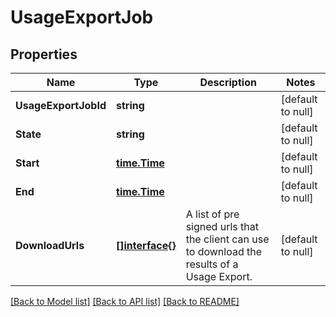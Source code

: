 # UsageExportJob

## Properties
Name | Type | Description | Notes
------------ | ------------- | ------------- | -------------
**UsageExportJobId** | **string** |  | [default to null]
**State** | **string** |  | [default to null]
**Start** | [**time.Time**](time.Time.md) |  | [default to null]
**End** | [**time.Time**](time.Time.md) |  | [default to null]
**DownloadUrls** | [**[]interface{}**](interface{}.md) | A list of pre signed urls that the client can use to download the results of a Usage Export. | [default to null]

[[Back to Model list]](../README.md#documentation-for-models) [[Back to API list]](../README.md#documentation-for-api-endpoints) [[Back to README]](../README.md)

